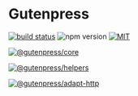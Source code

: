# Gutenpress

[![build status](https://github.com/Yurickh/gutenpress/workflows/CI/badge.svg)](https://github.com/Yurickh/gutenpress/actions?query=workflow%3ACI)
![npm version](https://img.shields.io/npm/v/@gutenpress/core?label=npm+version&logo=npm)
[![MIT](https://img.shields.io/github/license/Yurickh/gutenpress)](https://github.com/Yurickh/gutenpress/blob/master/LICENSE)

[![@gutenpress/core](https://img.shields.io/bundlephobia/min/@gutenpress/core?label=%40gutenpress%2Fcore)](https://www.npmjs.com/package/@gutenpress/core)

[![@gutenpress/helpers](https://img.shields.io/bundlephobia/min/@gutenpress/helpers?label=%40gutenpress%2Fhelpers)](https://www.npmjs.com/package/@gutenpress/helpers)

[![@gutenpress/adapt-http](https://img.shields.io/bundlephobia/min/@gutenpress/adapt-http?label=%40gutenpress%2Fadapt-http)](https://www.npmjs.com/package/@gutenpress/adapt-http)
